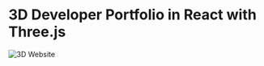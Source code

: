 # 3D Developer Portfolio in React with Three.js

![3D Website](https://github.com/KITONK/3D_Portfolio/assets/29695463/3dc4072e-f50a-44d5-abe1-d0728f720e1e)


